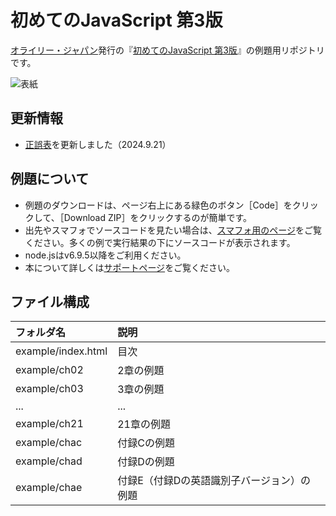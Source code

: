 # 初めてのJavaScript 第3版

[オライリー・ジャパン](https://www.oreilly.co.jp/books/9784873117836/)発行の『[初めてのJavaScript 第3版](https://www.marlin-arms.com/support/ljs3/)』の例題用リポジトリです。

![表紙](https://www.marlin-arms.com/jpn/arts/books-small/ljs3.png)

## 更新情報
 - <a href="https://www.marlin-arms.com/support/ljs3/errata.html">正誤表</a>を更新しました（2024.9.21）

## 例題について
<div>
<ul>
  <li>	
  例題のダウンロードは、ページ右上にある緑色のボタン［Code］をクリックして、［Download ZIP］をクリックするのが簡単です。
  </li>
  <li>
  出先やスマフォでソースコードを見たい場合は、<a href="https://www.marlin-arms.com/support/ljs3/example-mbl/index.html">スマフォ用のページ</a>をご覧ください。多くの例で実行結果の下にソースコードが表示されます。
  </li>
  <li>
  node.jsはv6.9.5以降をご利用ください。
  </li>
  <li>
  本について詳しくは<a href="https://www.marlin-arms.com/support/ljs3/">サポートページ</a>をご覧ください。
  </li>
</div>

## ファイル構成

|フォルダ名  |説明         |
|:--        |:--         |
|example/index.html       |目次    |
|example/ch02       |2章の例題    |
|example/ch03       |3章の例題    |
|...        |...         |
|example/ch21       |21章の例題   |
|example/chac       |付録Cの例題   |
|example/chad       |付録Dの例題   |
|example/chae       |付録E（付録Dの英語識別子バージョン）の例題   |



